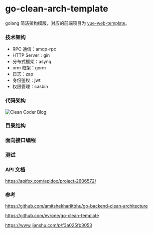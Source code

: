 # go-clean-arch-template
golang 简洁架构模版，对应的前端项目为 [vue-web-template](https://github.com/niudaii/vue-web-template)。

### 技术架构

- RPC 通信：amqp-rpc
- HTTP Server：gin
- 分布式框架：asynq
- orm 框架：gorm
- 日志：zap
- 身份鉴权：jwt
- 权限管理：casbin

### 代码架构

![Clean Coder Blog](https://nnotes.oss-cn-hangzhou.aliyuncs.com/notes/CleanArchitecture.jpg)



### 目录结构

### 面向接口编程

### 测试

### API 文档

https://apifox.com/apidoc/project-2606572/

### 参考

https://github.com/amitshekhariitbhu/go-backend-clean-architecture

https://github.com/evrone/go-clean-template

https://www.jianshu.com/p/f3a025fb3053